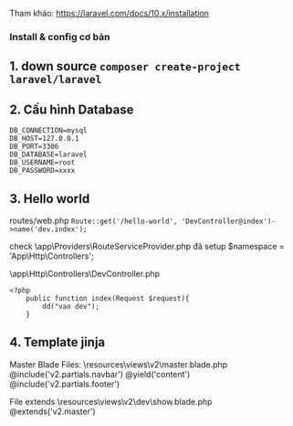 Tham khảo: https://laravel.com/docs/10.x/installation
### Install & config cơ bản
## 1. down source ```composer create-project laravel/laravel```
## 2. Cấu hình Database
```
DB_CONNECTION=mysql
DB_HOST=127.0.0.1
DB_PORT=3306
DB_DATABASE=laravel
DB_USERNAME=root
DB_PASSWORD=xxxx
```
## 3. Hello world
routes/web.php
```Route::get('/hello-world', 'DevController@index')->name('dev.index');```

check \app\Providers\RouteServiceProvider.php đã setup $namespace = 'App\Http\Controllers';

\app\Http\Controllers\DevController.php
```
<?php
    public function index(Request $request){
        dd("vao dev");
    }
```


## 4. Template jinja
Master Blade Files: \resources\views\v2\master.blade.php
	@include('v2.partials.navbar')
	@yield('content')
	@include('v2.partials.footer')
	
File extends \resources\views\v2\dev\show.blade.php
	@extends('v2.master')
	
